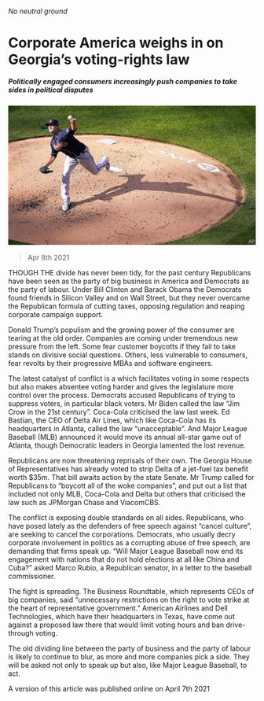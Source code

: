###### No neutral ground

# Corporate America weighs in on Georgia’s voting-rights law 

##### Politically engaged consumers increasingly push companies to take sides in political disputes 

![image](images/20210410_usp006.jpg) 

> Apr 8th 2021 

THOUGH THE divide has never been tidy, for the past century Republicans have been seen as the party of big business in America and Democrats as the party of labour. Under Bill Clinton and Barack Obama the Democrats found friends in Silicon Valley and on Wall Street, but they never overcame the Republican formula of cutting taxes, opposing regulation and reaping corporate campaign support.

Donald Trump’s populism and the growing power of the consumer are tearing at the old order. Companies are coming under tremendous new pressure from the left. Some fear customer boycotts if they fail to take stands on divisive social questions. Others, less vulnerable to consumers, fear revolts by their progressive MBAs and software engineers.


The latest catalyst of conflict is a  which facilitates voting in some respects but also makes absentee voting harder and gives the legislature more control over the process. Democrats accused Republicans of trying to suppress voters, in particular black voters. Mr Biden called the law “Jim Crow in the 21st century”. Coca-Cola criticised the law last week. Ed Bastian, the CEO of Delta Air Lines, which like Coca-Cola has its headquarters in Atlanta, called the law “unacceptable”. And Major League Baseball (MLB) announced it would move its annual all-star game out of Atlanta, though Democratic leaders in Georgia lamented the lost revenue.

Republicans are now threatening reprisals of their own. The Georgia House of Representatives has already voted to strip Delta of a jet-fuel tax benefit worth $35m. That bill awaits action by the state Senate. Mr Trump called for Republicans to “boycott all of the woke companies”, and put out a list that included not only MLB, Coca-Cola and Delta but others that criticised the law such as JPMorgan Chase and ViacomCBS.

The conflict is exposing double standards on all sides. Republicans, who have posed lately as the defenders of free speech against “cancel culture”, are seeking to cancel the corporations. Democrats, who usually decry corporate involvement in politics as a corrupting abuse of free speech, are demanding that firms speak up. “Will Major League Baseball now end its engagement with nations that do not hold elections at all like China and Cuba?” asked Marco Rubio, a Republican senator, in a letter to the baseball commissioner.

The fight is spreading. The Business Roundtable, which represents CEOs of big companies, said “unnecessary restrictions on the right to vote strike at the heart of representative government.” American Airlines and Dell Technologies, which have their headquarters in Texas, have come out against a proposed law there that would limit voting hours and ban drive-through voting.

The old dividing line between the party of business and the party of labour is likely to continue to blur, as more and more companies pick a side. They will be asked not only to speak up but also, like Major League Baseball, to act. 

A version of this article was published online on April 7th 2021

